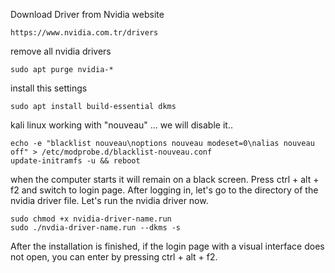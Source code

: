 Download Driver from Nvidia website

```
https://www.nvidia.com.tr/drivers
```

remove all nvidia drivers

```
sudo apt purge nvidia-*
```

install this settings

```
sudo apt install build-essential dkms
```

kali linux working with "nouveau" ... we will disable it..

```
echo -e "blacklist nouveau\noptions nouveau modeset=0\nalias nouveau off" > /etc/modprobe.d/blacklist-nouveau.conf
update-initramfs -u && reboot
```

when the computer starts it will remain on a black screen. Press ctrl + alt + f2 and switch to login page.
After logging in, let's go to the directory of the nvidia driver file. Let's run the nvidia driver now.

```
sudo chmod +x nvidia-driver-name.run
sudo ./nvdia-driver-name.run --dkms -s

```

After the installation is finished, if the login page with a visual interface does not open, you can enter by pressing ctrl + alt + f2.

